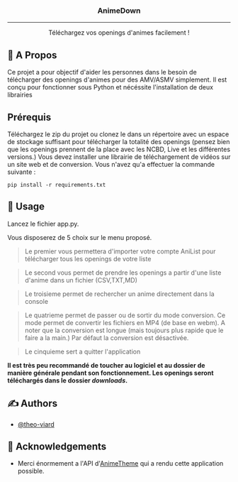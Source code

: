 

<h3 align="center">AnimeDown</h3>

---

<p align="center"> Téléchargez vos openings d'animes facilement !
    <br> 
</p>

## 🧐 A Propos <a name = "about"></a>

Ce projet a pour objectif d'aider les personnes dans le besoin de télécharger des openings d'animes pour des AMV/ASMV simplement. Il est conçu pour fonctionner sous Python et nécéssite l'installation de deux librairies

## Prérequis

Téléchargez le zip du projet ou clonez le dans un répertoire avec un espace de stockage suffisant pour télécharger la totalité des openings (pensez bien que les openings prennent de la place avec les NCBD, Live et les différentes versions.)
Vous devez installer une librairie de téléchargement de vidéos sur un site web et de conversion. Vous n'avez qu'a effectuer la commande suivante : 

```
pip install -r requirements.txt
```

## 🎈 Usage <a name="usage"></a>

Lancez le fichier app.py.

Vous disposerez de 5 choix sur le menu proposé.

> Le premier vous permettera d'importer votre compte AniList pour télécharger tous les openings de votre liste


> Le second vous permet de prendre les openings a partir d'une liste d'anime dans un fichier (CSV,TXT,MD)


> Le troisieme permet de rechercher un anime directement dans la console


> Le quatrieme permet de passer ou de sortir du mode conversion. Ce mode permet de convertir les fichiers en MP4 (de base en webm). A noter que la conversion est longue (mais toujours plus rapide que le faire a la main.) Par défaut la conversion est désactivée.


> Le cinquieme sert a quitter l'application



**Il est très peu recommandé de toucher au logiciel et au dossier de manière générale pendant son fonctionnement. Les openings seront téléchargés dans le dossier _downloads_.**

## ✍️ Authors <a name = "authors"></a>

- [@theo-viard](https://github.com/https://github.com/Theo-Viard)

## 🎉 Acknowledgements <a name = "acknowledgement"></a>

- Merci énormement a l'API d'[AnimeTheme](https://animethemes.moe/) qui a rendu cette application possible.
